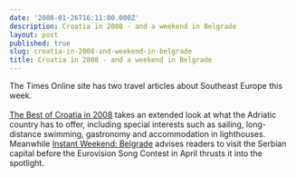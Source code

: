 ```yaml
---
date: '2008-01-26T16:11:00.000Z'
description: Croatia in 2008 - and a weekend in Belgrade
layout: post
published: true
slug: croatia-in-2008-and-weekend-in-belgrade
title: Croatia in 2008 - and a weekend in Belgrade
---
```


The Times Online site has two travel articles about Southeast Europe this week.<br /><br /><a href="http://travel.timesonline.co.uk/tol/life_and_style/travel/destinations/croatia/article3244604.ece">The Best of Croatia in 2008</a> takes an extended look at what the Adriatic country has to offer, including special interests such as sailing, long-distance swimming, gastronomy and accommodation in lighthouses. Meanwhile <a href="http://travel.timesonline.co.uk/tol/life_and_style/travel/holiday_type/breaks/article3250542.ece">Instant Weekend: Belgrade</a> advises readers to visit the Serbian capital before the Eurovision Song Contest in April thrusts it into the spotlight.